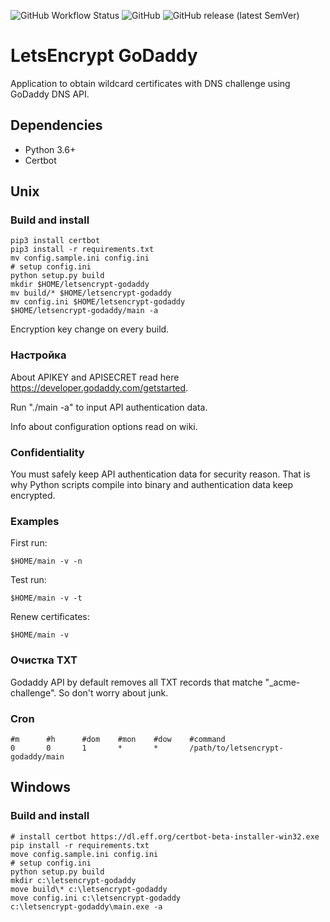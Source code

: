 ![GitHub Workflow Status](https://img.shields.io/github/workflow/status/igroykt/letsencrypt-godaddy/letsencrypt-godaddy%20build)
![GitHub](https://img.shields.io/github/license/igroykt/letsencrypt-godaddy)
![GitHub release (latest SemVer)](https://img.shields.io/github/v/release/igroykt/letsencrypt-godaddy)

# LetsEncrypt GoDaddy
Application to obtain wildcard certificates with DNS challenge using GoDaddy DNS API.

## Dependencies
* Python 3.6+
* Certbot

## Unix
### Build and install 
```
pip3 install certbot
pip3 install -r requirements.txt
mv config.sample.ini config.ini
# setup config.ini
python setup.py build
mkdir $HOME/letsencrypt-godaddy
mv build/* $HOME/letsencrypt-godaddy
mv config.ini $HOME/letsencrypt-godaddy
$HOME/letsencrypt-godaddy/main -a
```
Encryption key change on every build.

### Настройка
About APIKEY and APISECRET read here https://developer.godaddy.com/getstarted.

Run "./main -a" to input API authentication data.

Info about configuration options read on wiki.

### Confidentiality
You must safely keep API authentication data for security reason. That is why Python scripts compile into binary and authentication data keep encrypted.

### Examples
First run:
```
$HOME/main -v -n
```
Test run:
```
$HOME/main -v -t
```
Renew certificates:
```
$HOME/main -v
```

### Очистка TXT
Godaddy API by default removes all TXT records that matche "_acme-challenge". So don't worry about junk.

### Cron
```
#m      #h      #dom    #mon    #dow    #command
0 	    0 	    1 	    * 	    * 	    /path/to/letsencrypt-godaddy/main
```

## Windows
### Build and install
```
# install certbot https://dl.eff.org/certbot-beta-installer-win32.exe
pip install -r requirements.txt
move config.sample.ini config.ini
# setup config.ini
python setup.py build
mkdir c:\letsencrypt-godaddy
move build\* c:\letsencrypt-godaddy
move config.ini c:\letsencrypt-godaddy
c:\letsencrypt-godaddy\main.exe -a
```